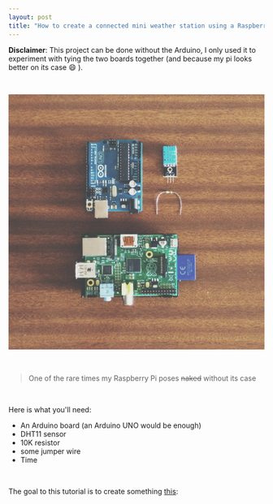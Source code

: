 ```yaml
---
layout: post
title: "How to create a connected mini weather station using a Raspberry pi and/or an Arduino board"
---
```


**Disclaimer**: This project can be done without the Arduino, I only used it to experiment with tying the two boards together (and because my pi looks better on its case :smile: ).

<br>

![Arduino + Raspberry Pi](/images/arduinopluspi.jpg)

<br>

> One of the rare times my Raspberry Pi poses <s>naked</s> without its case

<br>

Here is what you'll need:

* An Arduino board (an Arduino UNO would be enough)
* DHT11 sensor
* 10K resistor
* some jumper wire
* Time

<br>

The goal to this tutorial is to create something [this](http://weather.aissam.me):